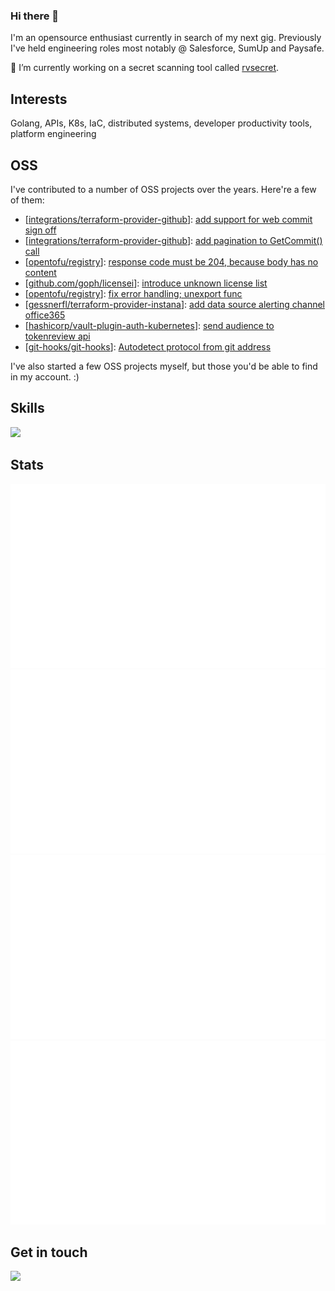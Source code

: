 ### Hi there 👋

I'm an opensource enthusiast currently in search of my next gig. Previously I've held engineering roles most notably @ Salesforce, SumUp and Paysafe.

🔭 I’m currently working on a secret scanning tool called [rvsecret](https://github.com/rumenvasilev/rvsecret).

## Interests
Golang, APIs, K8s, IaC, distributed systems, developer productivity tools, platform engineering

## OSS
I've contributed to a number of OSS projects over the years. Here're a few of them:

- [[integrations/terraform-provider-github](https://github.com/integrations/terraform-provider-github)]: [add support for web commit sign off](https://github.com/integrations/terraform-provider-github/pull/2007)
- [[integrations/terraform-provider-github](https://github.com/integrations/terraform-provider-github)]: [add pagination to GetCommit() call](https://github.com/integrations/terraform-provider-github/pull/2009)
- [[opentofu/registry](https://github.com/opentofu/registry)]: [response code must be 204, because body has no content](https://github.com/opentofu/registry/pull/158)
- [[github.com/goph/licensei](https://github.com/goph/licensei)]: [introduce unknown license list](https://github.com/goph/licensei/pull/75)
- [[opentofu/registry](https://github.com/opentofu/registry)]: [fix error handling; unexport func](https://github.com/opentofu/registry/pull/100)
- [[gessnerfl/terraform-provider-instana](https://github.com/gessnerfl/terraform-provider-instana)]: [add data source alerting channel office365](https://github.com/gessnerfl/terraform-provider-instana/pull/151)
- [[hashicorp/vault-plugin-auth-kubernetes](https://github.com/hashicorp/vault-plugin-auth-kubernetes)]: [send audience to tokenreview api](https://github.com/hashicorp/vault-plugin-auth-kubernetes/pull/74)
- [[git-hooks/git-hooks](https://github.com/git-hooks/git-hooks)]: [Autodetect protocol from git address](https://github.com/git-hooks/git-hooks/pull/25)

I've also started a few OSS projects myself, but those you'd be able to find in my account. :)

## Skills
<img src="https://skillicons.dev/icons?i=go,bash,linux,aws,docker,kubernetes,kafka,github,jenkins" />

## Stats
![](https://raw.githubusercontent.com/rumenvasilev/github-stats/master/generated/overview.svg#gh-dark-mode-only)
![](https://raw.githubusercontent.com/rumenvasilev/github-stats/master/generated/overview.svg#gh-light-mode-only)
![](https://raw.githubusercontent.com/rumenvasilev/github-stats/master/generated/languages.svg#gh-dark-mode-only)
![](https://raw.githubusercontent.com/rumenvasilev/github-stats/master/generated/languages.svg#gh-light-mode-only)

## Get in touch
[<img src="https://img.shields.io/badge/LinkedIn-0077B5?style=for-the-badge&logo=linkedin&logoColor=white" />](https://linkedin.com/in/rumenvasilev)
